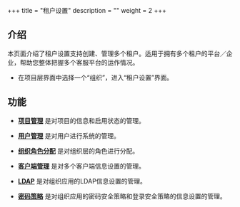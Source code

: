 ﻿+++
title = "租户设置"
description = ""
weight = 2
+++

<h2 id="1">介绍</h2>
  
本页面介绍了租户设置支持创建、管理多个租户。适用于拥有多个租户的平台／企业，帮助您整体把握多个客服平台的运作情况。

- 在项目层界面中选择一个“组织”，进入“租户设置”界面。

<h2 id="1">功能</h2>

- [**项目管理**](../tenant/project) 是对项目的信息和启用状态的管理。

- [**用户管理**](../tenant/user) 是对用户进行系统的管理。

- [**组织角色分配**](../tenant/role-assignment) 是对组织层的角色进行分配。

- [**客户端管理**](../tenant/client) 是对多个客户端信息设置的管理。

- [**LDAP**](../tenant/ldap) 是对组织应用的LDAP信息设置的管理。

- [**密码策略**](../tenant/secret_policy) 是对组织应用的密码安全策略和登录安全策略的信息设置的管理。
